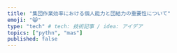 ```yaml
---
title: "集団作業効率における個人能力と団結力の重要性について"
emoji: "😸"
type: "tech" # tech: 技術記事 / idea: アイデア
topics: ["pythn", "mas"]
published: false
---
```

